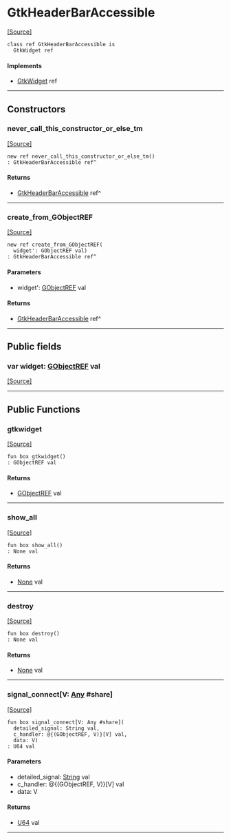 # GtkHeaderBarAccessible
<span class="source-link">[[Source]](src/gtk3/GtkHeaderBarAccessible.md#L6)</span>
```pony
class ref GtkHeaderBarAccessible is
  GtkWidget ref
```

#### Implements

* [GtkWidget](gtk3-GtkWidget.md) ref

---

## Constructors

### never_call_this_constructor_or_else_tm
<span class="source-link">[[Source]](src/gtk3/GtkHeaderBarAccessible.md#L10)</span>


```pony
new ref never_call_this_constructor_or_else_tm()
: GtkHeaderBarAccessible ref^
```

#### Returns

* [GtkHeaderBarAccessible](gtk3-GtkHeaderBarAccessible.md) ref^

---

### create_from_GObjectREF
<span class="source-link">[[Source]](src/gtk3/GtkHeaderBarAccessible.md#L13)</span>


```pony
new ref create_from_GObjectREF(
  widget': GObjectREF val)
: GtkHeaderBarAccessible ref^
```
#### Parameters

*   widget': [GObjectREF](gtk3-..-gobject-GObjectREF.md) val

#### Returns

* [GtkHeaderBarAccessible](gtk3-GtkHeaderBarAccessible.md) ref^

---

## Public fields

### var widget: [GObjectREF](gtk3-..-gobject-GObjectREF.md) val
<span class="source-link">[[Source]](src/gtk3/GtkHeaderBarAccessible.md#L7)</span>



---

## Public Functions

### gtkwidget
<span class="source-link">[[Source]](src/gtk3/GtkHeaderBarAccessible.md#L9)</span>


```pony
fun box gtkwidget()
: GObjectREF val
```

#### Returns

* [GObjectREF](gtk3-..-gobject-GObjectREF.md) val

---

### show_all
<span class="source-link">[[Source]](src/gtk3/GtkWidget.md#L4)</span>


```pony
fun box show_all()
: None val
```

#### Returns

* [None](builtin-None.md) val

---

### destroy
<span class="source-link">[[Source]](src/gtk3/GtkWidget.md#L10)</span>


```pony
fun box destroy()
: None val
```

#### Returns

* [None](builtin-None.md) val

---

### signal_connect\[V: [Any](builtin-Any.md) #share\]
<span class="source-link">[[Source]](src/gtk3/GtkWidget.md#L13)</span>


```pony
fun box signal_connect[V: Any #share](
  detailed_signal: String val,
  c_handler: @{(GObjectREF, V)}[V] val,
  data: V)
: U64 val
```
#### Parameters

*   detailed_signal: [String](builtin-String.md) val
*   c_handler: @{(GObjectREF, V)}[V] val
*   data: V

#### Returns

* [U64](builtin-U64.md) val

---


